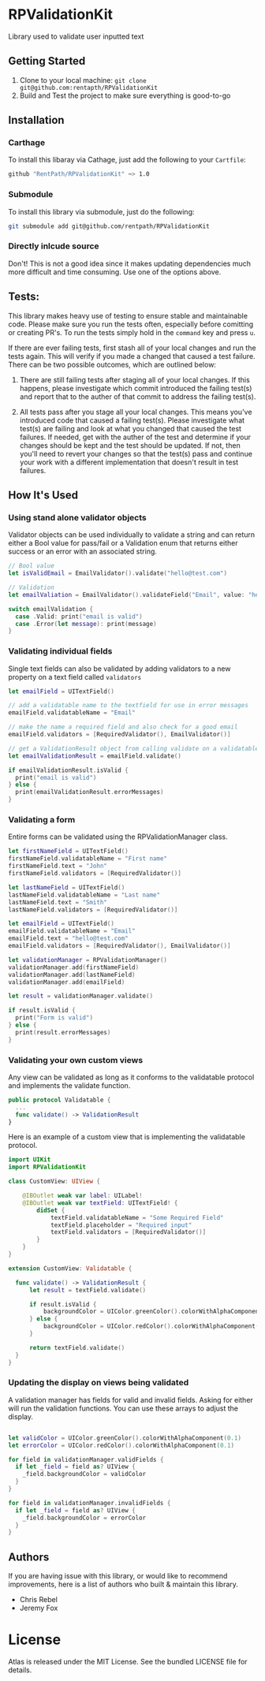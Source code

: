 # RPValidationKit
Library used to validate user inputted text

Getting Started
---------------
1. Clone to your local machine: `git clone git@github.com:rentapth/RPValidationKit`
2. Build and Test the project to make sure everything is good-to-go

Installation
------------
### Carthage
To install this libaray via Cathage, just add the following to your `Cartfile`:
```bash
github "RentPath/RPValidationKit" ~> 1.0
```

### Submodule
To install this library via submodule, just do the following:
```bash
git submodule add git@github.com/rentpath/RPValidationKit
```

### Directly inlcude source
Don't! This is not a good idea since it makes updating dependencies much more difficult and time consuming. Use one of the options above.

Tests:
------
This library makes heavy use of testing to ensure stable and maintainable code. Please make sure you run the tests often, especially before comitting or creating PR's. To run the tests simply hold in the `command` key and press `u`.

If there are ever failing tests, first stash all of your local changes and run the tests again. This will verify if you made a changed that caused a test failure. There can be two possible outcomes, which are outlined below:

1. There are still failing tests after staging all of your local changes. If this happens, please investigate which commit introduced the failing test(s) and report that to the auther of that commit to address the failing test(s).

2. All tests pass after you stage all your local changes. This means you've introduced code that caused a failing test(s). Please investigate what test(s) are failing and look at what you changed that caused the test failures. If needed, get with the auther of the test and determine if your changes should be kept and the test should be updated. If not, then you'll need to revert your changes so that the test(s) pass and continue your work with a different implementation that doesn't result in test failures.

How It's Used
-------------
### Using stand alone validator objects
Validator objects can be used individually to validate a string and can return either a Bool value for pass/fail or a Validation enum that returns either success or an error with an associated string.

```swift
// Bool value
let isValidEmail = EmailValidator().validate("hello@test.com")

// Validation
let emailValiation = EmailValidator().validateField("Email", value: "hello@test.com")

switch emailValidation {
  case .Valid: print("email is valid")
  case .Error(let message): print(message)
}

```

### Validating individual fields
Single text fields can also be validated by adding validators to a new property on a text field called `validators`

```swift
let emailField = UITextField()

// add a validatable name to the textfield for use in error messages
emailField.validatableName = "Email"

// make the name a required field and also check for a good email
emailField.validators = [RequiredValidator(), EmailValidator()]

// get a ValidationResult object from calling validate on a validatable
let emailValidationResult = emailField.validate()

if emailValidationResult.isValid {
  print("email is valid")
} else {
  print(emailValidationResult.errorMessages)
}
```

### Validating a form
Entire forms can be validated using the RPValidationManager class.

```swift
let firstNameField = UITextField()
firstNameField.validatableName = "First name"
firstNameField.text = "John"
firstNameField.validators = [RequiredValidator()]

let lastNameField = UITextField()
lastNameField.validatableName = "Last name"
lastNameField.text = "Smith"
lastNameField.validators = [RequiredValidator()]

let emailField = UITextField()
emailField.validatableName = "Email"
emailField.text = "hello@test.com"
emailField.validators = [RequiredValidator(), EmailValidator()]

let validationManager = RPValidationManager()
validationManager.add(firstNameField)
validationManager.add(lastNameField)
validationManager.add(emailField)

let result = validationManager.validate()

if result.isValid {
  print("Form is valid")
} else {
  print(result.errorMessages)
}
```

### Validating your own custom views
Any view can be validated as long as it conforms to the validatable protocol and implements the validate function.

```swift
public protocol Validatable {
  ...
  func validate() -> ValidationResult
}
```

Here is an example of a custom view that is implementing the validatable protocol.

```swift
import UIKit
import RPValidationKit

class CustomView: UIView {

    @IBOutlet weak var label: UILabel!
    @IBOutlet weak var textField: UITextField! {
        didSet {
            textField.validatableName = "Some Required Field"
            textField.placeholder = "Required input"
            textField.validators = [RequiredValidator()]
        }
    }
}

extension CustomView: Validatable {

  func validate() -> ValidationResult {
      let result = textField.validate()

      if result.isValid {
          backgroundColor = UIColor.greenColor().colorWithAlphaComponent(0.1)
      } else {
          backgroundColor = UIColor.redColor().colorWithAlphaComponent(0.1)
      }

      return textField.validate()
  }
}
```

### Updating the display on views being validated
A validation manager has fields for valid and invalid fields. Asking for either will run the validation functions.  You can use these arrays to adjust the display.

```swift

let validColor = UIColor.greenColor().colorWithAlphaComponent(0.1)
let errorColor = UIColor.redColor().colorWithAlphaComponent(0.1)

for field in validationManager.validFields {
  if let _field = field as? UIView {
    _field.backgroundColor = validColor
  }
}

for field in validationManager.invalidFields {
  if let _field = field as? UIView {
    _field.backgroundColor = errorColor
  }
}

```

Authors
-------
If you are having issue with this library, or would like to recommend improvements, here is a list of authors who built & maintain this library.
* Chris Rebel
* Jeremy Fox

# License

Atlas is released under the MIT License. See the bundled LICENSE file for details.
